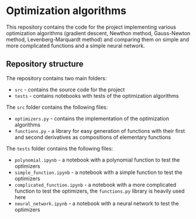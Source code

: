 # Optimization algorithms

This repository contains the code for the project implementing various optimization algorithms (gradient descent, Newthon method, Gauss-Newton method, Levenberg-Marquardt method) and comparing them on simple and more complicated functions and a simple neural network.

## Repository structure

The repository contains two main folders:
* `src` - contains the source code for the project
* `tests` - contains notebooks with tests of the optimization algorithms

The `src` folder contains the following files:
* `optimizers.py` - contains the implementation of the optimization algorithms
* `functions.py` - a library for easy generation of functions with their first and second derivatives as compositions of elementary functions

The `tests` folder contains the following files:
* `polynomial.ipynb` - a notebook with a polynomial function to test the optimizers
* `simple_function.ipynb` - a notebook with a simple function to test the optimizers
* `complicated_function.ipynb` - a notebook with a more complicated function to test the optimizers, the `functions.py` library is heavily used here
* `neural_network.ipynb` - a notebook with a neural network to test the optimizers